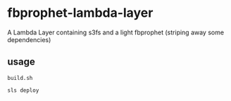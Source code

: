 # fbprophet-lambda-layer

A Lambda Layer containing s3fs and a light fbprophet (striping away some dependencies)

## usage

`build.sh`

`sls deploy`
